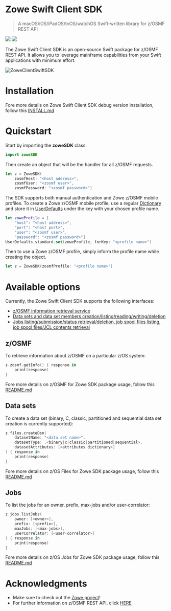 # Zowe Swift Client SDK

> A macOS/iOS/iPadOS/tvOS/watchOS Swift-written library for z/OSMF REST API

![](https://img.shields.io/badge/license-EPL--2.0-blue) ![](https://img.shields.io/badge/version-0.1.0-yellow)

The Zowe Swift Client SDK is an open-source Swift package for z/OSMF REST API. It allows you to leverage mainframe capabilities from your Swift applications with minimum effort.

![ZoweClientSwiftSDK](/../screenshots/Scrshots/ZoweClientSwiftSDK01.png?raw=true "ZoweClientSwiftSDK")

# Installation

Fore more details on Zowe Swift Client SDK debug version installation, follow this [INSTALL.md](INSTALL.md)

# Quickstart

Start by importing the **zoweSDK** class. 

```swift
import zoweSDK
```

Then create an object that will be the handler for all z/OSMF requests. 

```swift
let z = ZoweSDK(
    zosmfHost: "<host address>", 
    zosmfUser: "<zosmf user>", 
    zosmfPassword: "<zosmf password>")
```

The SDK supports both manual authentication and Zowe z/OSMF mobile profiles. To create a Zowe z/OSMF mobile profile, use a regular <a href="https://developer.apple.com/documentation/swift/dictionary" target="_blank">Dictionary</a> and store it in <a href="https://developer.apple.com/documentation/foundation/userdefaults" target="_blank">UserDefaults</a> under the key with your chosen profile name. 

```swift
let zoweProfile = [
    "host": "<host address>", 
    "port": "<host port>", 
    "user": "<zosmf user>", 
    "password": "<zosmf password>"]
UserDefaults.standard.set(zoweProfile, forKey: "<profile name>")
```

Then to use a Zowe z/OSMF profile, simply inform the profile name while creating the object.

```swift
let z = ZoweSDK(zosmfProfile: "<profile name>")
```

# Available options

Currently, the Zowe Swift Client SDK supports the following interfaces:

* [z/OSMF information retrieval service](#zosmf) 
* [Data sets and data set members creation/listing/reading/writing/deletion](#data-sets) 
* [Jobs listing/submission/status retrieval/deletion, job spool files listing, job spool files/JCL contents retrieval](#jobs) 

## z/OSMF 

To retrieve information about z/﻿OSMF on a particular z/OS system:

```swift
z.zosmf.getInfo() { response in 
    print(response) 
}
```

Fore more details on z/OSMF for Zowe SDK package usage, follow this [README.md](zoweSDK/packages/zosmf/README.md)

## Data sets 

To create a data set (binary, C, classic, partitioned and sequential data set creation is currently supported):

```swift
z.files.createDsn(
    datasetName: "<data set name>", 
    datasetType: .<binary|c|classic|partitioned|sequential>, 
    datasetAttributes: [<attributes dictionary>]
) { response in
    print(response)
}
```

Fore more details on z/OS Files for Zowe SDK package usage, follow this [README.md](zoweSDK/packages/zosfiles/README.md)

## Jobs 

To list the jobs for an owner, prefix, max-jobs and/or user-correlator:

```swift
z.jobs.listJobs(
    owner: [<owner>],
    prefix: [<prefix>],
    maxJobs: [<max-jobs>],
    userCorrelator: [<user-correlator>]
) { response in
    print(response)
}
```

Fore more details on z/OS Jobs for Zowe SDK package usage, follow this [README.md](zoweSDK/packages/zosjobs/README.md)

# Acknowledgments

* Make sure to check out the [Zowe project](https://github.com/zowe)!
* For further information on z/OSMF REST API, click [HERE](https://www.ibm.com/support/knowledgecenter/SSLTBW_2.1.0/com.ibm.zos.v2r1.izua700/IZUHPINFO_RESTServices.htm)
